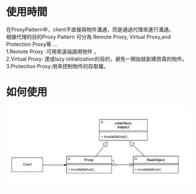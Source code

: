 # 使用時間
在ProxyPattern中，client不直接與物件溝通，而是通過代理來進行溝通。  
根據代理的目的Proxy Pattern 可分為 Remote Proxy, Virtual Proxy,and Protection Proxy等 ...  
1.Remote Proxy :可用來遠端調用物件 。  
2.Virtual Proxy: 達成lazy initialization的目的，避免一開始就創建昂貴的物件。  
3.Protection Proxy:用來控制物件的存取權。  

# 如何使用
![ProxyPattern](ProxyPattern.jpg)